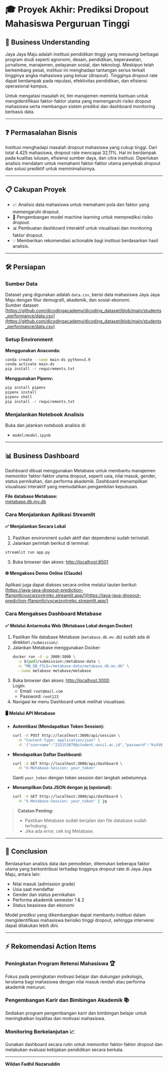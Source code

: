 # 🎓 Proyek Akhir: Prediksi Dropout Mahasiswa Perguruan Tinggi

## 🏢 Business Understanding

Jaya Jaya Maju adalah institusi pendidikan tinggi yang menaungi berbagai program studi seperti agronomi, desain, pendidikan, keperawatan, jurnalisme, manajemen, pelayanan sosial, dan teknologi. Meskipun telah berkembang pesat, institusi ini menghadapi tantangan serius terkait tingginya angka mahasiswa yang keluar (dropout). Tingginya dropout rate dapat berdampak pada reputasi, efektivitas pendidikan, dan efisiensi operasional kampus.

Untuk mengatasi masalah ini, tim manajemen meminta bantuan untuk mengidentifikasi faktor-faktor utama yang memengaruhi risiko dropout mahasiswa serta membangun sistem prediksi dan dashboard monitoring berbasis data.

---

## ❓ Permasalahan Bisnis

Institusi menghadapi masalah dropout mahasiswa yang cukup tinggi. Dari total 4.425 mahasiswa, dropout rate mencapai 32,11%. Hal ini berdampak pada kualitas lulusan, efisiensi sumber daya, dan citra institusi. Diperlukan analisis mendalam untuk memahami faktor-faktor utama penyebab dropout dan solusi prediktif untuk meminimalisirnya.

---

## 📋 Cakupan Proyek

- 📈 Analisis data mahasiswa untuk memahami pola dan faktor yang memengaruhi dropout.
- 🤖 Pengembangan model machine learning untuk memprediksi risiko dropout.
- 📊 Pembuatan dashboard interaktif untuk visualisasi dan monitoring faktor dropout.
- 💡 Memberikan rekomendasi actionable bagi institusi berdasarkan hasil analisis.

---

## 🛠️ Persiapan

### Sumber Data

Dataset yang digunakan adalah `data.csv`, berisi data mahasiswa Jaya Jaya Maju dengan fitur demografi, akademik, dan sosial-ekonomi.  
Sumber dataset: [https://github.com/dicodingacademy/dicoding_dataset/blob/main/students_performance/data.csv](https://github.com/dicodingacademy/dicoding_dataset/blob/main/students_performance/data.csv)

### Setup Environment

**Menggunakan Anaconda:**
```bash
conda create --name main-ds python=3.9
conda activate main-ds
pip install -r requirements.txt
```

**Menggunakan Pipenv:**
```bash
pip install pipenv
pipenv install
pipenv shell
pip install -r requirements.txt
```

### Menjalankan Notebook Analisis

Buka dan jalankan notebook analisis di:

- `model/model.ipynb`
---

## 📊 Business Dashboard

Dashboard dibuat menggunakan Metabase untuk membantu manajemen memonitor faktor-faktor utama dropout, seperti usia, nilai masuk, gender, status pernikahan, dan performa akademik. Dashboard menampilkan visualisasi interaktif yang memudahkan pengambilan keputusan.

**File database Metabase:**  
[metabase.db.mv.db](http://_vscodecontentref_/1)
### Cara Menjalankan Aplikasi Streamlit

#### ✅ Menjalankan Secara Lokal

1. Pastikan environment sudah aktif dan dependensi sudah terinstall.
2. Jalankan perintah berikut di terminal:
  ```bash
  streamlit run app.py
  ```
3. Buka browser dan akses: [http://localhost:8501](http://localhost:8501)

#### 🌐 Mengakses Demo Online (Claude)

Aplikasi juga dapat diakses secara online melalui tautan berikut:  
[https://jaya-jaya-dropout-prediction-ffanpntlcjvxcwzsytrmkc.streamlit.app/](https://jaya-jaya-dropout-prediction-ffanpntlcjvxcwzsytrmkc.streamlit.app/)
### Cara Mengakses Dashboard Metabase

#### ✅ Melalui Antarmuka Web (Metabase Lokal dengan Docker)

1. Pastikan file database Metabase (`metabase.db.mv.db`) sudah ada di direktori `/submission/`.
2. Jalankan Metabase menggunakan Docker:
    ```bash
    docker run -d -p 3000:3000 \
      -v $(pwd)/submission:/metabase-data \
      -e "MB_DB_FILE=/metabase-data/metabase.db.mv.db" \
      --name metabase metabase/metabase
    ```
3. Buka browser dan akses: [http://localhost:3000](http://localhost:3000)  
   Login:  
   - Email: `root@mail.com`  
   - Password: `root123`
4. Navigasi ke menu Dashboard untuk melihat visualisasi.

#### 🖥️ Melalui API Metabase

- **Autentikasi (Mendapatkan Token Session):**
    ```bash
    curl -X POST http://localhost:3000/api/session \
      -H "Content-Type: application/json" \
      -d '{"username":"232153079@student.unsil.ac.id","password":"KsXV6Trq$C8L5uB"}'
    ```
- **Mendapatkan Daftar Dashboard:**
    ```bash
    curl -X GET http://localhost:3000/api/dashboard \
      -H "X-Metabase-Session: your_token"
    ```
  Ganti `your_token` dengan token session dari langkah sebelumnya.

- **Menampilkan Data JSON dengan jq (opsional):**
    ```bash
    curl -X GET http://localhost:3000/api/dashboard \
      -H "X-Metabase-Session: your_token" | jq
    ```

> **Catatan Penting:**  
> - Pastikan Metabase sudah berjalan dan file database sudah terhubung.  
> - Jika ada error, cek log Metabase.

---

## 📝 Conclusion

Berdasarkan analisis data dan pemodelan, ditemukan beberapa faktor utama yang berkontribusi terhadap tingginya dropout rate di Jaya Jaya Maju, antara lain:

- Nilai masuk (admission grade)
- Usia saat mendaftar
- Gender dan status pernikahan
- Performa akademik semester 1 & 2
- Status beasiswa dan ekonomi

Model prediksi yang dikembangkan dapat membantu institusi dalam mengidentifikasi mahasiswa berisiko tinggi dropout, sehingga intervensi dapat dilakukan lebih dini.

---

## ⚡ Rekomendasi Action Items

### Peningkatan Program Retensi Mahasiswa 🏆

Fokus pada peningkatan motivasi belajar dan dukungan psikologis, terutama bagi mahasiswa dengan nilai masuk rendah atau performa akademik menurun.

### Pengembangan Karir dan Bimbingan Akademik 📚

Sediakan program pengembangan karir dan bimbingan belajar untuk meningkatkan loyalitas dan motivasi mahasiswa.

### Monitoring Berkelanjutan 📈

Gunakan dashboard secara rutin untuk memonitor faktor-faktor dropout dan melakukan evaluasi kebijakan pendidikan secara berkala.

---

**Wildan Fadhil Nazaruddin**